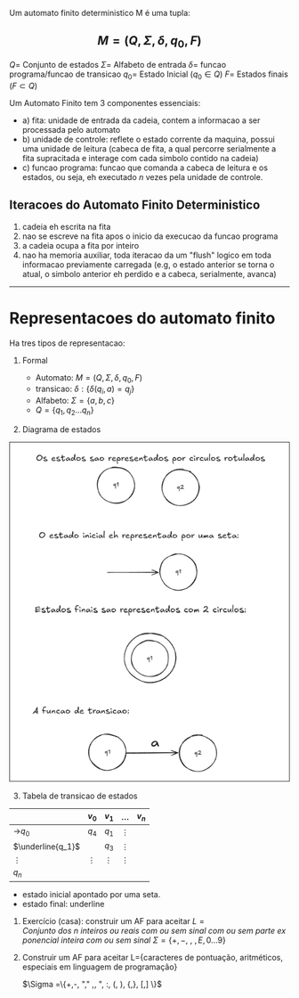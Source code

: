 Um automato finito deterministico M é uma tupla:  

$$M = (Q, \Sigma, \delta, q_{0}, F)$$
---
$Q =$ Conjunto de estados
$\Sigma =$ Alfabeto de entrada
$\delta=$ funcao programa/funcao de transicao
$q_{0}=$ Estado Inicial ($q_{0}\in Q$)
$F =$ Estados finais ($F \subset Q$)

Um Automato Finito  tem 3 componentes essenciais:
- a) fita: unidade de entrada da cadeia, contem a informacao a ser processada pelo automato
- b) unidade de controle: reflete o estado corrente da maquina, possui uma unidade de leitura (cabeca de fita, a qual percorre serialmente a fita supracitada e interage com cada simbolo contido na cadeia)
- c) funcao programa: funcao que comanda a cabeca de leitura e os estados, ou seja, eh executado $n$ vezes pela unidade de controle.

## Iteracoes do Automato Finito Deterministico
1. cadeia eh escrita na fita
2. nao se escreve na fita apos o inicio da execucao da funcao programa
3. a cadeia ocupa a fita por inteiro
4.  nao ha memoria auxiliar, toda iteracao da um "flush" logico em toda informacao previamente carregada (e.g, o estado anterior se torna o atual, o simbolo anterior eh perdido e a cabeca, serialmente, avanca)

---
# Representacoes do automato finito

Ha tres tipos de representacao:
1) Formal
	- Automato: $M = (Q, \Sigma, \delta, q_{0}, F)$
	- transicao: $\delta: \{ \delta(q_{i}, a) = q_j\}$
	- Alfabeto: $\Sigma=\{a,b,c\}$
	- $Q = \{q_{1}, q_{2} \dots q_{n}\}$

2) Diagrama de estados

![excalidraw](../../dist/automato-finito-rep.png)

3) Tabela de transicao de estados


|                   | $v_0$    | $v_1$    | $\dots$  | $v_n$ |
| ----------------- | -------- | -------- | -------- | ----- |
| ->$q_0$           | $q_4$    | $q_1$    | $\vdots$ |       |
| $\underline{q_1}$ |          | $q_3$    | $\vdots$ |       |
| $\vdots$          | $\vdots$ | $\vdots$ | $\vdots$ |       |
| $q_n$             |          |          |          |       |
- estado inicial apontado por uma seta.
- estado final: underline


1. Exercício (casa): construir um AF para aceitar $L={Conjunto \ dos \ n \ inteiros\ ou \ reais \ com \ ou \ sem \ sinal \ com \ ou \ sem \ parte \ exponencial \ inteira \ com \ ou \ sem \ sinal}$
	$\Sigma =\{+,-, \ , \ , E, 0\dots9\}$

2) Construir um AF para aceitar L={caracteres de pontuação, aritméticos,  especiais em linguagem de programação}
		
	$\Sigma =\{+,-, "," ,, ", :, (, ), {,}, [,] \}$
